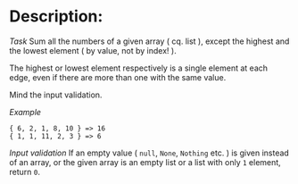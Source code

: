 # Description:
*Task*
Sum all the numbers of a given array ( cq. list ), except the highest and the lowest element ( by value, not by index! ).

The highest or lowest element respectively is a single element at each edge, even if there are more than one with the same value.

Mind the input validation.

*Example*
```
{ 6, 2, 1, 8, 10 } => 16
{ 1, 1, 11, 2, 3 } => 6
```
*Input validation*
If an empty value ( `null`, `None`, `Nothing` etc. ) is given instead of an array, or the given array is an empty list or a list with only `1` element, return `0`.
